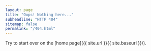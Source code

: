 ```yaml
---
layout: page
title: "Oops! Nothing here..."
subheadline: "HTTP 404"
sitemap: false
permalink: "/404.html"
---
```

Try to start over on the [home page]({{ site.url }}{{ site.baseurl }}/).

